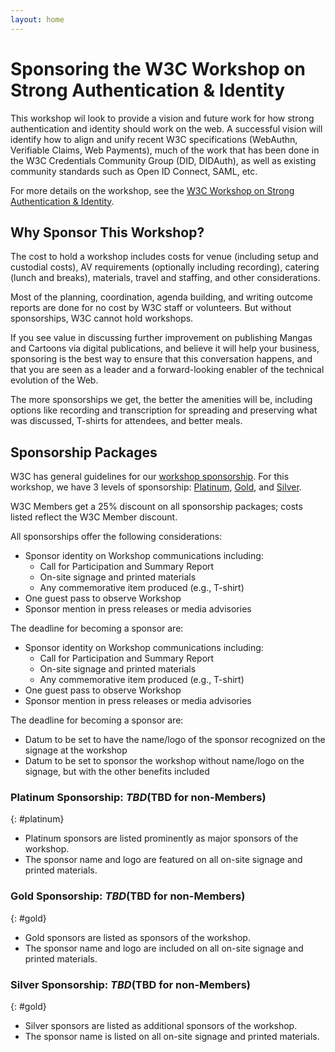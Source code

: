 ```yaml
---
layout: home
---
```


# Sponsoring the W3C Workshop on Strong Authentication & Identity

This workshop wil look to provide a vision and future work for how strong authentication and identity should work on the web. A successful vision will identify how to align and unify recent W3C specifications (WebAuthn, Verifiable Claims, Web Payments), much of the work that has been done in the W3C Credentials Community Group (DID, DIDAuth), as well as existing community standards such as Open ID Connect, SAML, etc.

For more details on the workshop, see the [W3C Workshop on Strong Authentication & Identity](index.html).

## Why Sponsor This Workshop?

The cost to hold a workshop includes costs for venue (including setup and custodial costs), AV requirements (optionally including recording), catering (lunch and breaks), materials, travel and staffing, and other considerations.

Most of the planning, coordination, agenda building, and writing outcome reports are done for no cost by W3C staff or volunteers. But without sponsorships, W3C cannot hold workshops.

If you see value in discussing further improvement on publishing Mangas and Cartoons via digital publications, and believe it will help your business, sponsoring is the best way to ensure that this conversation happens, and that you are seen as a leader and a forward-looking enabler of the technical evolution of the Web.

The more sponsorships we get, the better the amenities will be, including options like recording and transcription for spreading and preserving what was discussed, T-shirts for attendees, and better meals.

## Sponsorship Packages

W3C has general guidelines for our [workshop sponsorship](https://www.w3.org/Consortium/sponsor/events#workshop). For this workshop, we have 3 levels of sponsorship: [Platinum](#platinum), [Gold](#gold), and [Silver](#silver).

W3C Members get a 25% discount on all sponsorship packages; costs listed reflect the W3C Member discount.

All sponsorships offer the following considerations:

* Sponsor identity on Workshop communications including:
    * Call for Participation and Summary Report
    * On-site signage and printed materials
    * Any commemorative item produced (e.g., T-shirt)
* One guest pass to observe Workshop
* Sponsor mention in press releases or media advisories

The deadline for becoming a sponsor are:

* Sponsor identity on Workshop communications including:
    * Call for Participation and Summary Report
    * On-site signage and printed materials
    * Any commemorative item produced (e.g., T-shirt)
* One guest pass to observe Workshop
* Sponsor mention in press releases or media advisories

The deadline for becoming a sponsor are:

* <span class="todo">Datum to be set</span> to have the name/logo of the sponsor recognized on the signage at the workshop
* <span class="todo">Datum to be set</span> to sponsor the workshop without name/logo on the signage, but with the other benefits included

### Platinum Sponsorship: $TBD ($TBD for non-Members)
{: #platinum}

* Platinum sponsors are listed prominently as major sponsors of the workshop.
* The sponsor name and logo are featured on all on-site signage and printed materials.

### Gold Sponsorship: $TBD ($TBD for non-Members)
{: #gold}

* Gold sponsors are listed as sponsors of the workshop.
* The sponsor name and logo are included on all on-site signage and printed materials.

### Silver Sponsorship: $TBD ($TBD for non-Members)
{: #gold}

* Silver sponsors are listed as additional sponsors of the workshop.
* The sponsor name is listed on all on-site signage and printed materials.
